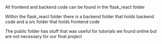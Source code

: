 All frontend and backend code can be found in the flask_react folder

Within the flask_react folder there is a backend folder that holds backend code and a src folder that holds frontend code

The public folder has stuff that was useful for tutorials we found online but are not necessary for our final project
